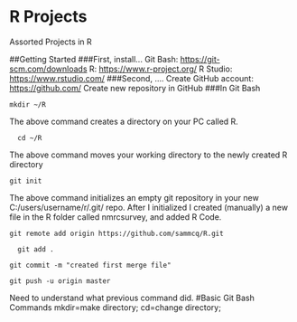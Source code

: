 # R Projects
Assorted Projects in R


##Getting Started
###First, install...
  Git Bash: https://git-scm.com/downloads
  R: https://www.r-project.org/
  R Studio: https://www.rstudio.com/
###Second, ....
  Create GitHub account: https://github.com/
  Create new repository in GitHub
###In Git Bash
  ```
  mkdir ~/R
  ```
The above command creates a directory on your PC called R.
```
  cd ~/R
```
The above command moves your working directory to the newly created R directory

```
git init
```
The above command initializes an empty git repository in your new C:/users/username/r/.git/ repo.
After I initialized I created (manually) a new file in the R folder called nmrcsurvey, and added R Code.


```
git remote add origin https://github.com/sammcq/R.git
```
```
  git add .
  ```
  ```
  git commit -m "created first merge file"
```
```
git push -u origin master
```
Need to understand what previous command did. 
#Basic Git Bash Commands
mkdir=make directory; cd=change directory;  

  

